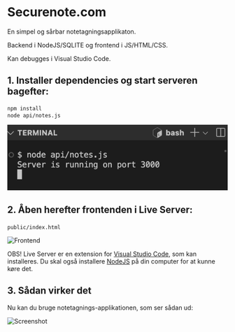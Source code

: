 # Securenote.com

En simpel og sårbar notetagningsapplikaton.

Backend i NodeJS/SQLITE og frontend i JS/HTML/CSS. 

Kan debugges i Visual Studio Code. 

## 1. Installer dependencies og start serveren bagefter:

```
npm install 
node api/notes.js
```

![Start server](docs/1_start_server.png)

## 2. Åben herefter frontenden i Live Server:

```public/index.html```

![Frontend](docs/2_start_frontend.png)

OBS! Live Server er en extension for [Visual Studio Code](https://marketplace.visualstudio.com/items?itemName=ritwickdey.LiveServer), som kan installeres. Du skal også installere [NodeJS](https://nodejs.org/en/download) på din computer for at kunne køre det. 

## 3. Sådan virker det
Nu kan du bruge notetagnings-applikationen, som ser sådan ud:

![Screenshot](docs/3_screenshot.png)

